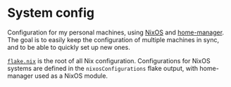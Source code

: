 # System config

Configuration for my personal machines, using [NixOS](https://nixos.org) and
[home-manager](https://github.com/nix-community/home-manager). The goal is to easily keep the
configuration of multiple machines in sync, and to be able to quickly set up new ones.

[`flake.nix`](./flake.nix) is the root of all Nix configuration. Configurations for NixOS systems
are defined in the `nixosConfigurations` flake output, with home-manager used as a NixOS module.
